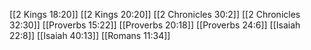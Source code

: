 [[2 Kings 18:20]]
[[2 Kings 20:20]]
[[2 Chronicles 30:2]]
[[2 Chronicles 32:30]]
[[Proverbs 15:22]]
[[Proverbs 20:18]]
[[Proverbs 24:6]]
[[Isaiah 22:8]]
[[Isaiah 40:13]]
[[Romans 11:34]]
